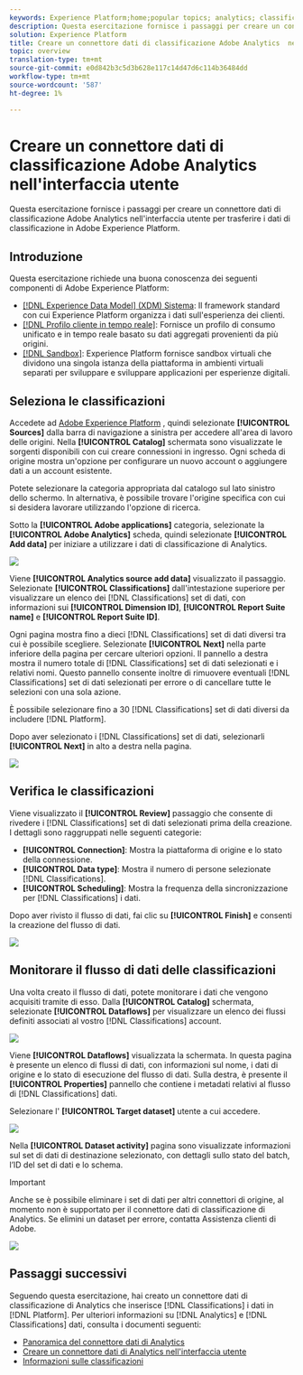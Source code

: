 ```yaml
---
keywords: Experience Platform;home;popular topics; analytics; classifications
description: Questa esercitazione fornisce i passaggi per creare un connettore dati di classificazione Adobe Analytics  nell'interfaccia utente per trasferire i dati di classificazione in Adobe Experience Platform.
solution: Experience Platform
title: Creare un connettore dati di classificazione Adobe Analytics  nell'interfaccia utente
topic: overview
translation-type: tm+mt
source-git-commit: e0d842b3c5d3b628e117c14d47d6c114b36484dd
workflow-type: tm+mt
source-wordcount: '587'
ht-degree: 1%

---
```



# Creare un connettore dati di classificazione Adobe Analytics  nell&#39;interfaccia utente

Questa esercitazione fornisce i passaggi per creare un connettore dati di classificazione Adobe Analytics  nell&#39;interfaccia utente per trasferire i dati di classificazione in Adobe Experience Platform.

## Introduzione

Questa esercitazione richiede una buona conoscenza dei seguenti componenti di Adobe Experience Platform:

* [[!DNL Experience Data Model] (XDM) Sistema](../../../../../xdm/home.md): Il framework standard con cui  Experience Platform organizza i dati sull&#39;esperienza dei clienti.
* [[!DNL Profilo cliente in tempo reale]](../../../../../profile/home.md): Fornisce un profilo di consumo unificato e in tempo reale basato su dati aggregati provenienti da più origini.
* [[!DNL Sandbox]](../../../../../sandboxes/home.md):  Experience Platform fornisce sandbox virtuali che dividono una singola istanza della piattaforma in ambienti virtuali separati per sviluppare e sviluppare applicazioni per esperienze digitali.

## Seleziona le classificazioni

Accedete ad [Adobe Experience Platform](https://platform.adobe.com) , quindi selezionate **[!UICONTROL Sources]** dalla barra di navigazione a sinistra per accedere all&#39;area di lavoro delle origini. Nella **[!UICONTROL Catalog]** schermata sono visualizzate le sorgenti disponibili con cui creare connessioni in ingresso. Ogni scheda di origine mostra un&#39;opzione per configurare un nuovo account o aggiungere dati a un account esistente.

Potete selezionare la categoria appropriata dal catalogo sul lato sinistro dello schermo. In alternativa, è possibile trovare l&#39;origine specifica con cui si desidera lavorare utilizzando l&#39;opzione di ricerca.

Sotto la **[!UICONTROL Adobe applications]** categoria, selezionate la **[!UICONTROL Adobe Analytics]** scheda, quindi selezionate **[!UICONTROL Add data]** per iniziare a utilizzare i dati di classificazione di Analytics.

![](../../../../images/tutorials/create/classifications/catalog.png)

Viene **[!UICONTROL Analytics source add data]** visualizzato il passaggio. Selezionate **[!UICONTROL Classifications]** dall&#39;intestazione superiore per visualizzare un elenco dei [!DNL Classifications] set di dati, con informazioni sui **[!UICONTROL Dimension ID]**, **[!UICONTROL Report Suite name]** e **[!UICONTROL Report Suite ID]**.

Ogni pagina mostra fino a dieci [!DNL Classifications] set di dati diversi tra cui è possibile scegliere. Selezionate **[!UICONTROL Next]** nella parte inferiore della pagina per cercare ulteriori opzioni. Il pannello a destra mostra il numero totale di [!DNL Classifications] set di dati selezionati e i relativi nomi. Questo pannello consente inoltre di rimuovere eventuali [!DNL Classifications] set di dati selezionati per errore o di cancellare tutte le selezioni con una sola azione.

È possibile selezionare fino a 30 [!DNL Classifications] set di dati diversi da includere [!DNL Platform].

Dopo aver selezionato i [!DNL Classifications] set di dati, selezionarli **[!UICONTROL Next]** in alto a destra nella pagina.

![](../../../../images/tutorials/create/classifications/add-data.png)

## Verifica le classificazioni

Viene visualizzato il **[!UICONTROL Review]** passaggio che consente di rivedere i [!DNL Classifications] set di dati selezionati prima della creazione. I dettagli sono raggruppati nelle seguenti categorie:

* **[!UICONTROL Connection]**: Mostra la piattaforma di origine e lo stato della connessione.
* **[!UICONTROL Data type]**: Mostra il numero di persone selezionate [!DNL Classifications].
* **[!UICONTROL Scheduling]**: Mostra la frequenza della sincronizzazione per [!DNL Classifications] i dati.

Dopo aver rivisto il flusso di dati, fai clic su **[!UICONTROL Finish]** e consenti la creazione del flusso di dati.

![](../../../../images/tutorials/create/classifications/review.png)

## Monitorare il flusso di dati delle classificazioni

Una volta creato il flusso di dati, potete monitorare i dati che vengono acquisiti tramite di esso. Dalla **[!UICONTROL Catalog]** schermata, selezionate **[!UICONTROL Dataflows]** per visualizzare un elenco dei flussi definiti associati al vostro [!DNL Classifications] account.

![](../../../../images/tutorials/create/classifications/dataflows.png)

Viene **[!UICONTROL Dataflows]** visualizzata la schermata. In questa pagina è presente un elenco di flussi di dati, con informazioni sul nome, i dati di origine e lo stato di esecuzione del flusso di dati. Sulla destra, è presente il **[!UICONTROL Properties]** pannello che contiene i metadati relativi al flusso di [!DNL Classifications] dati.

Selezionare l&#39; **[!UICONTROL Target dataset]** utente a cui accedere.

![](../../../../images/tutorials/create/classifications/list-of-dataflows.png)

Nella **[!UICONTROL Dataset activity]** pagina sono visualizzate informazioni sul set di dati di destinazione selezionato, con dettagli sullo stato del batch, l’ID del set di dati e lo schema.

>[!IMPORTANT]
>Anche se è possibile eliminare i set di dati per altri connettori di origine, al momento non è supportato per il connettore dati di classificazione di Analytics. Se elimini un dataset per errore, contatta  Assistenza clienti di Adobe.

![](../../../../images/tutorials/create/classifications/dataset.png)


## Passaggi successivi

Seguendo questa esercitazione, hai creato un connettore dati di classificazione di Analytics che inserisce [!DNL Classifications] i dati in [!DNL Platform]. Per ulteriori informazioni su [!DNL Analytics] e [!DNL Classifications] dati, consulta i documenti seguenti:

* [Panoramica del connettore dati di Analytics](../../../../connectors/adobe-applications/analytics.md)
* [Creare un connettore dati di Analytics nell&#39;interfaccia utente](./analytics.md)
* [Informazioni sulle classificazioni](https://docs.adobe.com/content/help/en/analytics/components/classifications/c-classifications.html#)